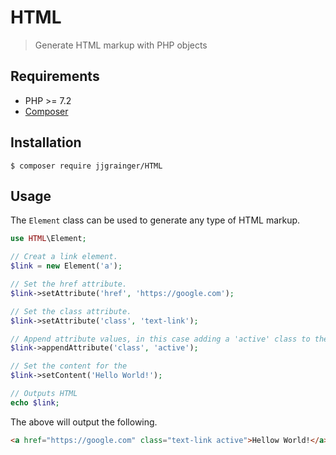 # HTML

> Generate HTML markup with PHP objects

## Requirements

* PHP >= 7.2
* [Composer](https://getcomposer.org/)

## Installation

```
$ composer require jjgrainger/HTML
```

## Usage

The `Element` class can be used to generate any type of HTML markup.

```php
use HTML\Element;

// Creat a link element.
$link = new Element('a');

// Set the href attribute.
$link->setAttribute('href', 'https://google.com');

// Set the class attribute.
$link->setAttribute('class', 'text-link');

// Append attribute values, in this case adding a 'active' class to the element.
$link->appendAttribute('class', 'active');

// Set the content for the 
$link->setContent('Hello World!');

// Outputs HTML
echo $link;
```

The above will output the following.

```html
<a href="https://google.com" class="text-link active">Hellow World!</a>
```